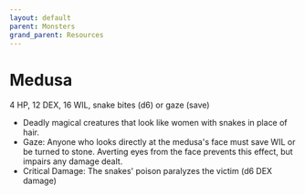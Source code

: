 ```yaml
---
layout: default
parent: Monsters
grand_parent: Resources
---
```


# Medusa

4 HP, 12 DEX, 16 WIL, snake bites (d6) or gaze (save)

- Deadly magical creatures that look like women with snakes in place of hair.
- Gaze: Anyone who looks directly at the medusa's face must save WIL or be turned to stone. Averting eyes from the face prevents this effect, but impairs any damage dealt.
- Critical Damage: The snakes' poison paralyzes the victim (d6 DEX damage)



